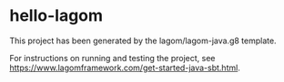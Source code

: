 # hello-lagom

This project has been generated by the lagom/lagom-java.g8 template. 

For instructions on running and testing the project, see https://www.lagomframework.com/get-started-java-sbt.html.
